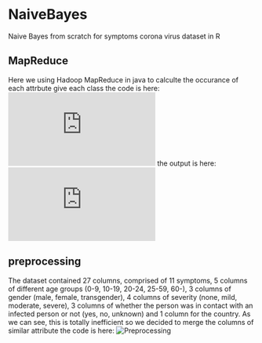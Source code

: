 # NaiveBayes
Naive Bayes from scratch for symptoms corona virus dataset in R

## MapReduce
Here we using Hadoop MapReduce in java to calculte the occurance of each attrbute give each class 
the code is here:![NaiveBayesMapReduce](https://github.com/nancy9taya/NaiveBayes/blob/main/NaiveBayes.java)
the output is here: ![OutputMapReduce](https://github.com/nancy9taya/NaiveBayes/blob/main/Hadoop_train70.txt)

## preprocessing 
The dataset contained  27 columns, comprised of 11 symptoms, 5 columns of different age groups (0-9, 10-19, 20-24, 25-59, 60-),  3 columns of gender (male, female, transgender),
4 columns of severity (none, mild, moderate, severe), 3 columns of whether the person was in contact with an infected person or not (yes, no, unknown) and 1 column for the country.
As we can see, this is totally inefficient so we decided to merge the columns of similar attribute
the code is here: ![Preprocessing](https://github.com/nancy9taya/NaiveBayes/blob/main/preprocessing.R)
